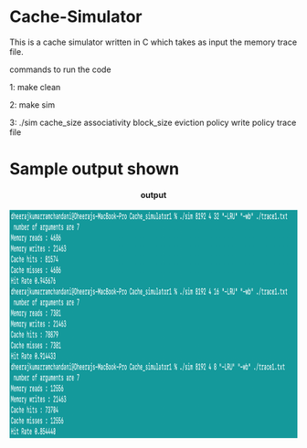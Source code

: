 # Cache-Simulator
This is a cache simulator written in C which takes as input the memory trace file. 


commands to run the code 

1: make clean 

2: make sim 

3: ./sim cache_size associativity block_size eviction policy write policy trace file 

# Sample output shown 
<div align="center">
 <h4> output</h4>
  <img src="./output1.png" height=400px">
</div>
